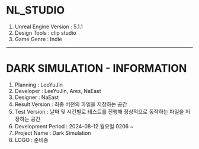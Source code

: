 # NL_STUDIO
1. Unreal Engine Version : 5.1.1
2. Design Tools : clip studio
3. Game Genre : Indie

---

# DARK SIMULATION - INFORMATION
1. Planning : LeeYuJin
2. Developer : LeeYuJin, Ares, NaEast
3. Designer : NaEast
4. Result Version : 최종 버전의 파일을 저장하는 공간
5. Test Version : 날짜 및 시간별로 테스트를 진행해 정상적으로 동작하는 파일을 저장하는 공간
6. Development Period : 2024-08-12 월요일 0206 ~
7. Project Name : Dark Simulation
8. LOGO : 준비중
